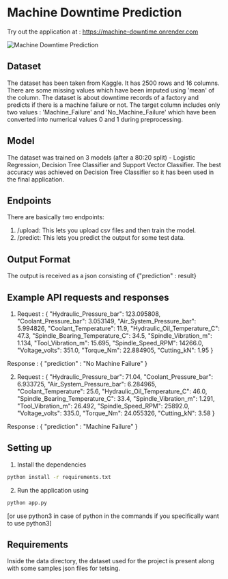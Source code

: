 
# Machine Downtime Prediction

Try out the application at : https://machine-downtime.onrender.com

![Machine Downtime Prediction](https://i.imgur.com/gqpPcMy.png)

## Dataset

The dataset has been taken from Kaggle. It has 2500 rows and 16 columns. There are some missing values
which have been imputed using 'mean' of the column. The dataset is about downtime records of a factory
and predicts if there is a machine failure or not. The target column includes only two values : 
'Machine_Failure' and 'No_Machine_Failure' which have been converted into numerical values 0 and 1 during 
preprocessing.

## Model

The dataset was trained on 3 models (after a 80:20 split) - Logistic Regression, Decision Tree Classifier and 
Support Vector Classifier. The best accuracy was achieved on Decision Tree Classifier so it has been used in the 
final application.

## Endpoints

There are basically two endpoints:

1. /upload: This lets you upload csv files and then train the model.
2. /predict: This lets you predict the output for some test data.

## Output Format

The output is received as a json consisting of {"prediction" : result}

## Example API requests and responses

1. Request : {
    "Hydraulic_Pressure_bar": 123.095808,
    "Coolant_Pressure_bar": 3.053149,
    "Air_System_Pressure_bar": 5.994826,
    "Coolant_Temperature": 11.9,
    "Hydraulic_Oil_Temperature_C": 47.3,
    "Spindle_Bearing_Temperature_C": 34.5,
    "Spindle_Vibration_m": 1.134,
    "Tool_Vibration_m": 15.695,
    "Spindle_Speed_RPM": 14266.0,
    "Voltage_volts": 351.0,
    "Torque_Nm": 22.884905,
    "Cutting_kN": 1.95
  }

  Response : {
    "prediction" : "No Machine Failure"
  }

2. Request : {
    "Hydraulic_Pressure_bar": 71.04,
    "Coolant_Pressure_bar": 6.933725,
    "Air_System_Pressure_bar": 6.284965,
    "Coolant_Temperature": 25.6,
    "Hydraulic_Oil_Temperature_C": 46.0,
    "Spindle_Bearing_Temperature_C": 33.4,
    "Spindle_Vibration_m": 1.291,
    "Tool_Vibration_m": 26.492,
    "Spindle_Speed_RPM": 25892.0,
    "Voltage_volts": 335.0,
    "Torque_Nm": 24.055326,
    "Cutting_kN": 3.58
  }

  Response : {
    "prediction" : "Machine Failure"
  }


## Setting up

1. Install the dependencies

```bash
python install -r requirements.txt
```

2. Run the application using 

```bash
python app.py
```

[or use python3 in case of python in the commands if you specifically want to use python3]

## Requirements

Inside the data directory, the dataset used for the project is present along with some samples json
files for tetsing.
